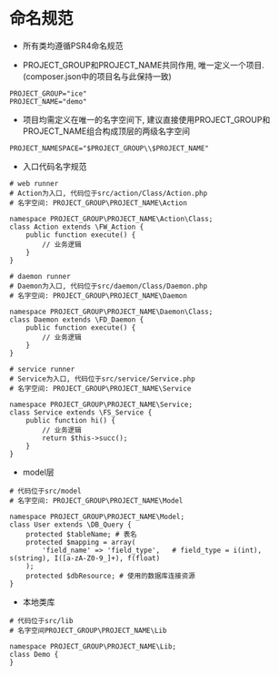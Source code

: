 #  命名规范

* 所有类均遵循PSR4命名规范

* PROJECT_GROUP和PROJECT_NAME共同作用, 唯一定义一个项目.(composer.json中的项目名与此保持一致)

```
PROJECT_GROUP="ice"
PROJECT_NAME="demo"
```

* 项目均需定义在唯一的名字空间下, 建议直接使用PROJECT_GROUP和PROJECT_NAME组合构成顶层的两级名字空间

```
PROJECT_NAMESPACE="$PROJECT_GROUP\\$PROJECT_NAME"
```

* 入口代码名字规范

```
# web runner
# Action为入口, 代码位于src/action/Class/Action.php
# 名字空间: PROJECT_GROUP\PROJECT_NAME\Action

namespace PROJECT_GROUP\PROJECT_NAME\Action\Class;
class Action extends \FW_Action {
    public function execute() {
        // 业务逻辑
    }
}

# daemon runner
# Daemon为入口, 代码位于src/daemon/Class/Daemon.php
# 名字空间: PROJECT_GROUP\PROJECT_NAME\Daemon

namespace PROJECT_GROUP\PROJECT_NAME\Daemon\Class;
class Daemon extends \FD_Daemon {
    public function execute() {
        // 业务逻辑
    }
}

# service runner
# Service为入口, 代码位于src/service/Service.php
# 名字空间: PROJECT_GROUP\PROJECT_NAME\Service

namespace PROJECT_GROUP\PROJECT_NAME\Service;
class Service extends \FS_Service {
    public function hi() {
        // 业务逻辑
        return $this->succ();
    }
}
```

* model层

```
# 代码位于src/model
# 名字空间: PROJECT_GROUP\PROJECT_NAME\Model

namespace PROJECT_GROUP\PROJECT_NAME\Model;
class User extends \DB_Query {
    protected $tableName; # 表名
    protected $mapping = array(
        'field_name' => 'field_type',   # field_type = i(int), s(string), I([a-zA-Z0-9_]+), f(float)
    );
    protected $dbResource; # 使用的数据库连接资源
}
```

* 本地类库

```
# 代码位于src/lib
# 名字空间PROJECT_GROUP\PROJECT_NAME\Lib

namespace PROJECT_GROUP\PROJECT_NAME\Lib;
class Demo {
}
```

